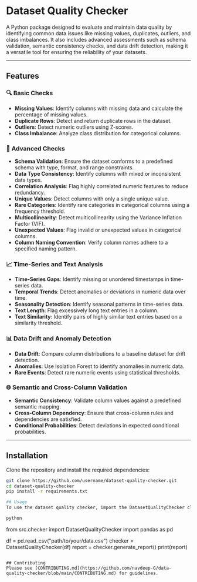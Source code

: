 # Dataset Quality Checker

A Python package designed to evaluate and maintain data quality by identifying common data issues like missing values, duplicates, outliers, and class imbalances. It also includes advanced assessments such as schema validation, semantic consistency checks, and data drift detection, making it a versatile tool for ensuring the reliability of your datasets.

---

## Features

### 🔍 **Basic Checks**
- **Missing Values**: Identify columns with missing data and calculate the percentage of missing values.
- **Duplicate Rows**: Detect and return duplicate rows in the dataset.
- **Outliers**: Detect numeric outliers using Z-scores.
- **Class Imbalance**: Analyze class distribution for categorical columns.

### 🚀 **Advanced Checks**
- **Schema Validation**: Ensure the dataset conforms to a predefined schema with type, format, and range constraints.
- **Data Type Consistency**: Identify columns with mixed or inconsistent data types.
- **Correlation Analysis**: Flag highly correlated numeric features to reduce redundancy.
- **Unique Values**: Detect columns with only a single unique value.
- **Rare Categories**: Identify rare categories in categorical columns using a frequency threshold.
- **Multicollinearity**: Detect multicollinearity using the Variance Inflation Factor (VIF).
- **Unexpected Values**: Flag invalid or unexpected values in categorical columns.
- **Column Naming Convention**: Verify column names adhere to a specified naming pattern.

### 📈 **Time-Series and Text Analysis**
- **Time-Series Gaps**: Identify missing or unordered timestamps in time-series data.
- **Temporal Trends**: Detect anomalies or deviations in numeric data over time.
- **Seasonality Detection**: Identify seasonal patterns in time-series data.
- **Text Length**: Flag excessively long text entries in a column.
- **Text Similarity**: Identify pairs of highly similar text entries based on a similarity threshold.

### 📊 **Data Drift and Anomaly Detection**
- **Data Drift**: Compare column distributions to a baseline dataset for drift detection.
- **Anomalies**: Use Isolation Forest to identify anomalies in numeric data.
- **Rare Events**: Detect rare numeric events using statistical thresholds.

### 🌐 **Semantic and Cross-Column Validation**
- **Semantic Consistency**: Validate column values against a predefined semantic mapping.
- **Cross-Column Dependency**: Ensure that cross-column rules and dependencies are satisfied.
- **Conditional Probabilities**: Detect deviations in expected conditional probabilities.

---

## Installation

Clone the repository and install the required dependencies:

```bash
git clone https://github.com/username/dataset-quality-checker.git
cd dataset-quality-checker
pip install -r requirements.txt

## Usage
To use the dataset quality checker, import the DatasetQualityChecker class:

python
```
from src.checker import DatasetQualityChecker
import pandas as pd

df = pd.read_csv("path/to/your/data.csv")
checker = DatasetQualityChecker(df)
report = checker.generate_report()
print(report)
```

## Contributing
Please see [CONTRIBUTING.md](https://github.com/navdeep-G/data-quality-checker/blob/main/CONTRIBUTING.md) for guidelines.
